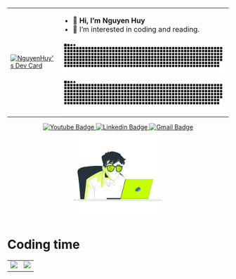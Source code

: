 <!-- in your header -->
<link rel="stylesheet" href="https://cdn.jsdelivr.net/gh/devicons/devicon@latest/devicon.min.css">
<link rel="stylesheet" href="https://raw.githubusercontent.com/nguyenhuy158/nguyenhuy158/main/style.css">

<table>
  <tbody>
    <tr>
    <td>
    <!-- devcard -->
    <a href="https://app.daily.dev/nguyenhuy158">
        <img src="https://api.daily.dev/devcards/v2/m1gjIGSYTK5NSeehKkVLA.png?type=default&r=e1x" width="600" alt="NguyenHuy's Dev Card" />
    </a>
<!--     <a href="https://roadmap.sh"><img src="https://roadmap.sh/card/tall/66012c6a6deb533d6e2b7292?variant=dark" alt="roadmap.sh"/></a> -->
    <!-- <a href="https://roadmap.sh">
        <img src="https://api.roadmap.sh/v1-badge/tall/66012c6a6deb533d6e2b7292?variant=dark" alt="roadmap.sh"/>
    </a> -->
    </td>
    <td>
      <!-- main -->
      <ul style="font-size:16px"> 
        <li style="font-weight:bold">👋 Hi, I’m Nguyen Huy</li>
        <li>👀 I’m interested in coding and reading.</li>
<!--         <li>🌱 I’m currently learning at TDTU.</li> -->
      </ul>
      <!-- snake -->
      <div>
      <img src="https://raw.githubusercontent.com/nguyenhuy158/nguyenhuy158/output/github-snake.svg#gh-light-mode-only" alt="github contribution grid snake animation">
      <img src="https://raw.githubusercontent.com/nguyenhuy158/nguyenhuy158/output/github-snake-dark.svg#gh-dark-mode-only" alt="github contribution grid snake animation">
      </div>
      </td>
    </tr>
  </tbody>
</table>

<!-- social -->
<div id="badges" align="center">
  <a href="https://youtube.com/@ntqhuy2k2">
    <img src="https://img.shields.io/badge/YouTube-red?style=for-the-badge&logo=youtube&logoColor=white" alt="Youtube Badge"/>
  </a>
  <a href="https://www.linkedin.com/in/nguyenhuy158">
    <img src="https://img.shields.io/badge/Linkedin-blue?style=for-the-badge&logo=linkedin&logoColor=white" alt="Linkedin Badge"/>
  </a>
  <a href="mailto:huy.ntq02@gmail.com">
    <img src="https://img.shields.io/badge/Gmail-orange?style=for-the-badge&logo=gmail&logoColor=white" alt="Gmail Badge"/>
  </a>
</div>

<!-- see yah -->
<div align="center" align>
  <!-- person gif -->
  <img style="width: 200px; height: 200px;" src="./giphy.gif" />
</div>

<!-- about waka time -->
<h1>Coding time</h1>
<!-- table -->
<table>
  <tbody>
    <tr>
      <td>
        <!--  -->
        <a href="https://github.com/nguyenhuy158">
          <img src="https://github-readme-stats.vercel.app/api?username=nguyenhuy158&show_icons=true&theme=transparent"/>
        </a>
        <!--  -->
      </td>
      <td>
        <!--  -->
        <a href="https://github.com/nguyenhuy158">
          <img src="https://github-readme-stats.vercel.app/api/wakatime?username=nguyenhuy158&layout=compact&langs_count=8&theme=transparent"/>
        </a>
        <!--  -->
      </td>
    </tr>
  </tbody>
</table>

<!-- end of file -->
